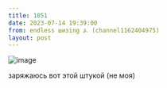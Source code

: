 ```yaml
---
title: 1051
date: 2023-07-14 19:39:00
from: endless шизing ⍼ (channel1162404975)
layout: post
---
```


![image](photos/photo_124@14-07-2023_19-39-00.jpg)

заряжаюсь вот этой штукой (не моя)
